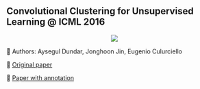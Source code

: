 ## Convolutional Clustering for Unsupervised Learning @ ICML 2016

[<p align="center"> <img src="https://github.com/Machine-Learning-Tokyo/papers-with-annotations/blob/master/unsupervised-and-semi-supervised-learning/images/convolutional-k-means-clustering.png"/> </p>](https://github.com/Machine-Learning-Tokyo/papers-with-annotations/blob/master/unsupervised-and-semi-supervised-learning/Convolutional-clustering-for-unsupervised-learning.pdf)


📌 Authors: Aysegul Dundar, Jonghoon Jin, Eugenio Culurciello

📌 [Original paper](https://arxiv.org/abs/1511.06241)

📌 [Paper with annotation](https://github.com/Machine-Learning-Tokyo/papers-with-annotations/blob/master/unsupervised-and-semi-supervised-learning/Convolutional-clustering-for-unsupervised-learning.pdf)



